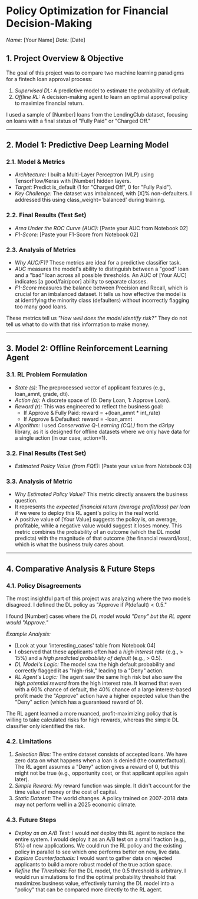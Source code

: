 # Policy Optimization for Financial Decision-Making
*Name:* [Your Name]
*Date:* [Date]

## 1. Project Overview & Objective

The goal of this project was to compare two machine learning paradigms for a fintech loan approval process:
1.  *Supervised DL:* A predictive model to estimate the probability of default.
2.  *Offline RL:* A decision-making agent to learn an optimal approval policy to maximize financial return.

I used a sample of [Number] loans from the LendingClub dataset, focusing on loans with a final status of "Fully Paid" or "Charged Off."

---

## 2. Model 1: Predictive Deep Learning Model

### 2.1. Model & Metrics
* *Architecture:* I built a Multi-Layer Perceptron (MLP) using TensorFlow/Keras with [Number] hidden layers.
* *Target:* Predict is_default (1 for "Charged Off", 0 for "Fully Paid").
* *Key Challenge:* The dataset was imbalanced, with [X]% non-defaulters. I addressed this using class_weight='balanced' during training.

### 2.2. Final Results (Test Set)
* *Area Under the ROC Curve (AUC):* [Paste your AUC from Notebook 02]
* *F1-Score:* [Paste your F1-Score from Notebook 02]

### 2.3. Analysis of Metrics
* *Why AUC/F1?* These metrics are ideal for a predictive classifier task.
* *AUC* measures the model's ability to distinguish between a "good" loan and a "bad" loan across all possible thresholds. An AUC of [Your AUC] indicates [a good/fair/poor] ability to separate classes.
* *F1-Score* measures the balance between Precision and Recall, which is crucial for an imbalanced dataset. It tells us how effective the model is at identifying the minority class (defaulters) without incorrectly flagging too many good loans.

These metrics tell us *"How well does the model *identify risk?"** They do not tell us what to do with that risk information to make money.

---

## 3. Model 2: Offline Reinforcement Learning Agent

### 3.1. RL Problem Formulation
* *State (s):* The preprocessed vector of applicant features (e.g., loan_amnt, grade, dti).
* *Action (a):* A discrete space of {0: Deny Loan, 1: Approve Loan}.
* *Reward (r):* This was engineered to reflect the business goal:
    * If Approve & Fully Paid: reward = +(loan_amnt * int_rate)
    * If Approve & Defaulted: reward = -loan_amnt
* *Algorithm:* I used *Conservative Q-Learning (CQL)* from the d3rlpy library, as it is designed for offline datasets where we only have data for a single action (in our case, action=1).

### 3.2. Final Results (Test Set)
* *Estimated Policy Value (from FQE):* [Paste your value from Notebook 03]

### 3.3. Analysis of Metric
* *Why Estimated Policy Value?* This metric directly answers the business question.
* It represents the *expected financial return (average profit/loss) per loan* if we were to deploy this RL agent's policy in the real world.
* A positive value of [Your Value] suggests the policy is, on average, profitable, while a negative value would suggest it loses money. This metric combines the probability of an outcome (which the DL model predicts) with the magnitude of that outcome (the financial reward/loss), which is what the business truly cares about.

---

## 4. Comparative Analysis & Future Steps

### 4.1. Policy Disagreements
The most insightful part of this project was analyzing where the two models disagreed. I defined the DL policy as "Approve if $P(\text{default}) < 0.5$."

I found [Number] cases where the *DL model would "Deny" but the RL agent would "Approve."*

*Example Analysis:*
* [Look at your 'interesting_cases' table from Notebook 04]
* I observed that these applicants often had a *high interest rate* (e.g., > 15%) and a *high predicted probability of default* (e.g., > 0.5).
* *DL Model's Logic:* The model saw the high default probability and correctly flagged it as "high-risk," leading to a "Deny" action.
* *RL Agent's Logic:* The agent saw the same high risk but also saw the *high potential reward* from the high interest rate. It learned that even with a 60% chance of default, the 40% chance of a large interest-based profit made the "Approve" action have a higher expected value than the "Deny" action (which has a guaranteed reward of 0).

The RL agent learned a more nuanced, profit-maximizing policy that is willing to take calculated risks for high rewards, whereas the simple DL classifier only identified the risk.

### 4.2. Limitations
1.  *Selection Bias:* The entire dataset consists of accepted loans. We have zero data on what happens when a loan is denied (the counterfactual). The RL agent assumes a "Deny" action gives a reward of 0, but this might not be true (e.g., opportunity cost, or that applicant applies again later).
2.  *Simple Reward:* My reward function was simple. It didn't account for the time value of money or the cost of capital.
3.  *Static Dataset:* The world changes. A policy trained on 2007-2018 data may not perform well in a 2025 economic climate.

### 4.3. Future Steps
* *Deploy as an A/B Test:* I would *not* deploy this RL agent to replace the entire system. I would deploy it as an A/B test on a small fraction (e.g., 5%) of new applications. We could run the RL policy and the existing policy in parallel to see which one performs better on new, live data.
* *Explore Counterfactuals:* I would want to gather data on rejected applicants to build a more robust model of the true action space.
* *Refine the Threshold:* For the DL model, the 0.5 threshold is arbitrary. I would run simulations to find the optimal probability threshold that maximizes business value, effectively turning the DL model into a "policy" that can be compared more directly to the RL agent.